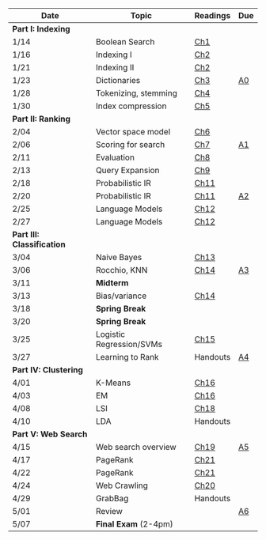 | Date  | Topic                            | Readings                                               | Due
| ----- |----------------------------------|--------------------------------------------------------|-------------------------------
|**Part I: Indexing**|
| 1/14  | Boolean Search                   | [Ch1](http://nlp.stanford.edu/IR-book/pdf/01bool.pdf)  |
| 1/16  | Indexing I                       | [Ch2](http://nlp.stanford.edu/IR-book/pdf/02voc.pdf)   |
| 1/21  | Indexing II                      | [Ch2](http://nlp.stanford.edu/IR-book/pdf/02voc.pdf)   |
| 1/23  | Dictionaries                     | [Ch3](http://nlp.stanford.edu/IR-book/pdf/03dict.pdf)  | [A0](../assignments/assignment0)
| 1/28  | Tokenizing, stemming             | [Ch4](http://nlp.stanford.edu/IR-book/pdf/04const.pdf) |
| 1/30  | Index compression                | [Ch5](http://nlp.stanford.edu/IR-book/pdf/05comp.pdf)  |
| **Part II: Ranking**  |
| 2/04  | Vector space model               | [Ch6](http://nlp.stanford.edu/IR-book/pdf/06vect.pdf)  |
| 2/06  | Scoring for search               |[Ch7](http://nlp.stanford.edu/IR-book/pdf/07systeml.pdf)| [A1](../assignments/assignment1)
| 2/11  | Evaluation                       | [Ch8](http://nlp.stanford.edu/IR-book/pdf/08eval.pdf)  |
| 2/13  | Query Expansion                  | [Ch9](http://nlp.stanford.edu/IR-book/pdf/09expand.pdf)|
| 2/18  | Probabilistic IR                 | [Ch11](http://nlp.stanford.edu/IR-book/pdf/11prob.pdf) |
| 2/20  | Probabilistic IR                 | [Ch11](http://nlp.stanford.edu/IR-book/pdf/11prob.pdf) | [A2](../assignments/assignment2)
| 2/25  | Language Models                  | [Ch12](http://nlp.stanford.edu/IR-book/pdf/lmodel.pdf) |
| 2/27  | Language Models                  | [Ch12](http://nlp.stanford.edu/IR-book/pdf/lmodel.pdf) |
| **Part III: Classification**|
| 3/04  | Naive Bayes                      | [Ch13](http://nlp.stanford.edu/IR-book/pdf/13bayes.pdf)|
| 3/06  | Rocchio, KNN                     | [Ch14](http://nlp.stanford.edu/IR-book/pdf/14vcat.pdf) | [A3](../assignments/assignment3)
| 3/11  | **Midterm**                      |                                                        |
| 3/13  | Bias/variance                    | [Ch14](http://nlp.stanford.edu/IR-book/pdf/14vcat.pdf) |
| 3/18  | **Spring Break**                 |                                                        |
| 3/20  | **Spring Break**                 |                                                        |
| 3/25  | Logistic Regression/SVMs         | [Ch15](http://nlp.stanford.edu/IR-book/pdf/15svm.pdf)  |
| 3/27  | Learning to Rank                 | Handouts                                               | [A4](../assignments/assignment4)
|**Part IV: Clustering**|
| 4/01  | K-Means                          | [Ch16](http://nlp.stanford.edu/IR-book/pdf/16flat.pdf) |
| 4/03  | EM                               | [Ch16](http://nlp.stanford.edu/IR-book/pdf/16flat.pdf) |
| 4/08  | LSI                              | [Ch18](http://nlp.stanford.edu/IR-book/pdf/18lsi.pdf)  |
| 4/10  | LDA                              | Handouts                                               |
|**Part V: Web Search**|
| 4/15  | Web search overview              | [Ch19](http://nlp.stanford.edu/IR-book/pdf/19web.pdf)  | [A5](../assignments/assignment5)
| 4/17  | PageRank                         | [Ch21](http://nlp.stanford.edu/IR-book/pdf/21link.pdf) |
| 4/22  | PageRank                         | [Ch21](http://nlp.stanford.edu/IR-book/pdf/21link.pdf) |
| 4/24  | Web Crawling                     | [Ch20](http://nlp.stanford.edu/IR-book/pdf/20crawl.pdf)|
| 4/29  | GrabBag                          | Handouts                                               |
| 5/01  | Review                           |                                                        | [A6](../assignments/assignment6)
| 5/07  | **Final Exam** (2-4pm)           |                                                        |
